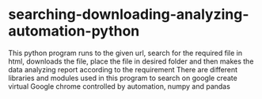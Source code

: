 # searching-downloading-analyzing-automation-python
This python program runs to the given url, search for the required file in html, downloads the file, place the file in desired folder and then makes the data analyzing report according to the requirement
There are different libraries and modules used in this program to search on google create virtual Google chrome controlled by automation, numpy and pandas 
